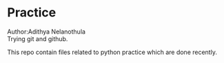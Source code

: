 # Practice

Author:Adithya Nelanothula
<br>
Trying git and github.

This repo contain files related to python practice which are done recently.
